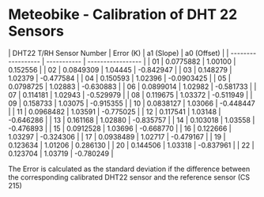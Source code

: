 # Meteobike - Calibration of DHT 22 Sensors



| DHT22 T/RH Sensor Number |  Error (K) | a1 (Slope) | a0 (Offset) |
| ------------------ | ----------- | ----------------- |
| 01 |     0.0775882 |       1.00100 |      0.152556 |
| 02 |     0.0849309 |       1.04445 |     -0.842947 |
| 03 |      0.148279 |       1.02379 |     -0.477584 |
| 04 |      0.150593 |       1.02396 |    -0.0903425 |
| 05 |     0.0798725 |       1.02883 |     -0.630883 |
| 06 |     0.0899014 |       1.02982 |     -0.581733 |
| 07 |      0.114181 |       1.02943 |     -0.529979 |
| 08 |      0.119675 |       1.03372 |     -0.511949 |
| 09 |      0.158733 |       1.03075 |     -0.915355 |
| 10 |     0.0838127 |       1.03066 |     -0.448447 |
| 11 |     0.0968482 |       1.03591 |     -0.775025 |
| 12 |      0.117541 |       1.03148 |     -0.646286 |
| 13 |      0.161168 |       1.02880 |     -0.835757 |
| 14 |      0.103018 |       1.03558 |     -0.476893 |
| 15 |     0.0912528 |       1.03696 |     -0.668770 |
| 16 |      0.122666 |       1.03297 |     -0.324306 |
| 17 |     0.0938489 |       1.02717 |     -0.479167 |
| 19 |      0.123634 |       1.01206 |      0.286130 |
| 20 |      0.144506 |       1.03318 |     -0.837961 |
| 22 |      0.123704 |       1.03719 |     -0.780249 |

The Error is calculated as the standard deviation if the difference between the corresponding calibrated DHT22 sensor and the reference sensor (CS 215)




